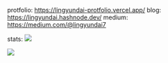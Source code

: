 protfolio: https://lingyundai-protfolio.vercel.app/
blog: https://lingyundai.hashnode.dev/
medium: https://medium.com/@lingyundai7

stats:
![](https://github-readme-stats.vercel.app/api?username=lingyundai&theme=nord&hide_border=true&include_all_commits=true&count_private=true)<br/>

![](https://github-readme-stats.vercel.app/api/top-langs/?username=lingyundai&theme=nord&hide_border=true&include_all_commits=true&count_private=true&layout=compact)<br/>

